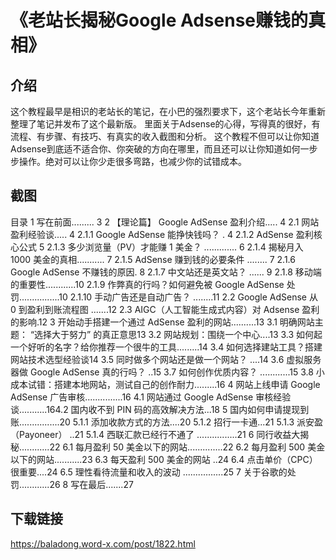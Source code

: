 # 《老站长揭秘Google Adsense赚钱的真相》
## 介绍
这个教程最早是相识的老站长的笔记，在小巴的强烈要求下，这个老站长今年重新整理了笔记并发布了这个最新版。
里面关于Adsense的心得，写得真的很好，有流程、有步骤、有技巧、有真实的收入截图和分析。
这个教程不但可以让你知道Adsense到底适不适合你、你突破的方向在哪里，而且还可以让你知道如何一步步操作。绝对可以让你少走很多弯路，也减少你的试错成本。
## 截图
目录
1 写在前面......... 3
2 【理论篇】 Google AdSense 盈利介绍..... 4
2.1 网站盈利经验谈..... 4
2.1.1 Google AdSense 能挣快钱吗？ . 4
2.1.2 AdSense 盈利核心公式 5
2.1.3 多少浏览量（PV）才能赚 1 美金？ ............. 6
2.1.4 揭秘月入 1000 美金的真相........... 7
2.1.5 AdSense 赚到钱的必要条件 ........ 7
2.1.6 Google AdSense 不赚钱的原因. 8
2.1.7 中文站还是英文站？ ...... 9
2.1.8 移动端的重要性............10
2.1.9 作弊真的行吗？如何避免被 Google AdSense 处罚................10
2.1.10 手动广告还是自动广告？ ........11
2.2 Google AdSense 从 0 到盈利到账流程图 .......12
2.3 AIGC（人工智能生成式内容）对 Adsense 盈利的影响.12
3 开始动手搭建一个通过 AdSense 盈利的网站..........13
3.1 明确网站主题： “选择大于努力” 的真正意思13
3.2 网站规划：围绕一个中心....13
3.3 如何起一个好听的名字？给你推荐一个很牛的工具.........14
3.4 如何选择建站工具？搭建网站技术选型经验谈14
3.5 同时做多个网站还是做一个网站？ ....14
3.6 虚拟服务器做 Google AdSense 真的行吗？ ..15
3.7 如何创作优质内容？ ............15
3.8 小成本试错：搭建本地网站，测试自己的创作耐力.........16
4 网站上线申请 Google AdSense 广告审核...............16
4.1 网站通过 Google AdSense 审核经验谈...........164.2 国内收不到 PIN 码的高效解决方法...18
5 国内如何申请提现到账................20
5.1.1 添加收款方式的方法....20
5.1.2 招行一卡通...21
5.1.3 派安盈（Payoneer） ..21
5.1.4 西联汇款已经行不通了 ................21
6 同行收益大揭秘............22
6.1 每月盈利 50 美金以下的网站..............22
6.2 每月盈利 500 美金以下的网站...........23
6.3 每天盈利 500 美金的网站 ..24
6.4 点击单价（CPC）很重要....24
6.5 理性看待流量和收入的波动 ................25
7 关于谷歌的处罚............26
8 写在最后.......27
## 下载链接
https://baladong.word-x.com/post/1822.html
